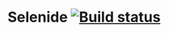 # Selenide [![Build status](https://ci.appveyor.com/api/projects/status/m1ir4wrq1t708rtc?svg=true)](https://ci.appveyor.com/project/Pavel038/selenide)
